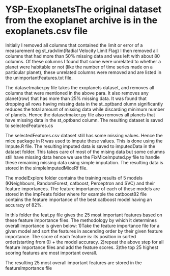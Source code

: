 # YSP-ExoplanetsThe original dataset from the exoplanet archive is in the exoplanets.csv file

 
Initially I removed all columns that contained the limit or error of a measurement eg st_radvlim(Radial Velocity Limit Flag)
I then removed all columns that had more than 50% missing data and was left with about 80 columns.
Of these columns I found that some were unrelated to whether a planet were habitable or not (like the number of time series made on a particular planet), these unrelated columns were removed and are listed in the unimportantFeatures.txt file.

The datasetmaker.py file takes the exoplanets dataset, and removes all columns that were mentioned in the above para. It also removes any planet(row) that has more than 25% missing data. It was found that dropping all rows having missing data in the st_optband olumn significantly reduces the total amount of missing data while discarding minimum number of planets. Hence the datasetmaker.py file also removes all planets that have missing data in the st_optband column.
The resulting dataset is saved to selectedFeatures.cs

The selectedFeatures.csv dataset still has some missing values. Hence the mice package in R was used to impute these values. This is done using the Impute.R file. The resulting imputed data is saved to imputedData in the dataset folder. This takes care of most of the mising data but some columns still have missing data hence we use the FixMiceImputed.py file to handle these remaining missing data using simple imputation. The resulting data is stored in the simpleImputedMiceRf file.

The modelExplore folder contains the training results of 5 models (KNeighbours, RandomForest, catboost, Perceptron and SVC) and their feature importances. The feature importance of each of these models are stored in the impFeats folder where for example the catboost82 file contains the feature importance of the best catboost model having an accuracy of 82%.

In this folder the feat.py file gives the 25 most important features based on these feature importance files. The methodology by which it determines overall importance is given below:
1)Take the feature importance file for a given model and sort the features in ascending order by their given feature importance. The score of each feature is:
 its position in sorted order(starting from 0) + the model accuracy.
2)repeat the above step for all feature importance files and add the feature scores. 
3)the top 25 highest scoring features are most important overall.

The resulting 25 most overall important features are stored in the featureImportance file
